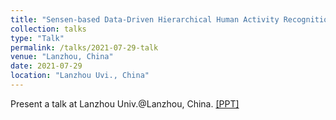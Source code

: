 ```yaml
---
title: "Sensen-based Data-Driven Hierarchical Human Activity Recognition"
collection: talks
type: "Talk"
permalink: /talks/2021-07-29-talk
venue: "Lanzhou, China"
date: 2021-07-29
location: "Lanzhou Uvi., China"
---
```


Present a talk at Lanzhou Univ.@Lanzhou, China.
 [[PPT]](http://ag-wang.github.io/files/HierHAR_ppt.pdf) 
